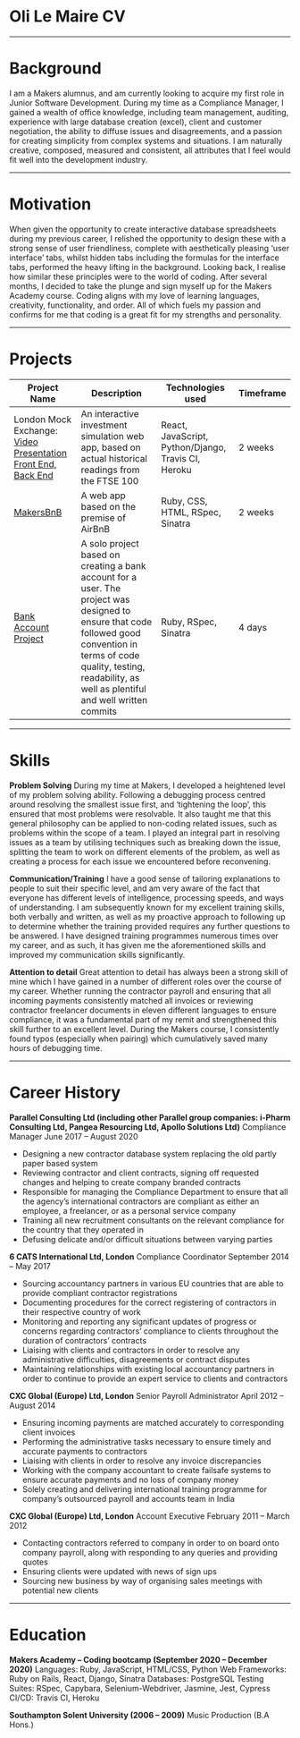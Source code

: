 # Oli Le Maire CV #
_______________________________________________________________

# Background

I am a Makers alumnus, and am currently looking to acquire my first role in Junior Software Development. During my time as a Compliance Manager, I gained a wealth of office knowledge, including team management, auditing, experience with large database creation (excel), client and customer negotiation, the ability to diffuse issues and disagreements, and a passion for creating simplicity from complex systems and situations. I am naturally creative, composed, measured and consistent, all attributes that I feel would fit well into the development industry.

_______________________________________________________________
# Motivation

When given the opportunity to create interactive database spreadsheets during my previous career, I relished the opportunity to design these with a strong sense of user friendliness, complete with aesthetically pleasing ‘user interface’ tabs, whilst hidden tabs including the formulas for the interface tabs, performed the heavy lifting in the background. Looking back, I realise how similar these principles were to the world of coding. After several months, I decided to take the plunge and sign myself up for the Makers Academy course. Coding aligns with my love of learning languages, creativity, functionality, and order. All of which fuels my passion and confirms for me that coding is a great fit for my strengths and personality.  
_______________________________________________________________
# Projects


| Project Name | Description | Technologies used | Timeframe |
| ------------ | ----------- | ----------------- | --------- |
| London Mock Exchange: [Video Presentation](https://www.youtube.com/watch?v=cOixbsYbarc&feature=youtu.be) [Front End,](https://github.com/Oli-Le-Maire/london-mock-exchange-frontend) [Back End](https://github.com/Oli-Le-Maire/london-mock-exchange-backend) | An interactive investment simulation web app, based on actual historical readings from the FTSE 100 | React, JavaScript, Python/Django, Travis CI, Heroku | 2 weeks |
| [MakersBnB](https://github.com/Oli-Le-Maire/makersbnb/tree/main/makersbnb) | A web app based on the premise of AirBnB | Ruby, CSS, HTML, RSpec, Sinatra | 2 weeks |
| [Bank Account Project](https://github.com/Oli-Le-Maire/bank-challenge) | A solo project based on creating a bank account for a user. The project was designed to ensure that code followed good convention in terms of code quality, testing, readability, as well as plentiful and well written commits | Ruby, RSpec, Sinatra | 4 days |


_______________________________________________________________
# Skills

**Problem Solving**
During my time at Makers, I developed a heightened level of my problem solving ability. Following a debugging process centred around resolving the smallest issue first, and ‘tightening the loop’, this ensured that most problems were resolvable. It also taught me that this general philosophy can be applied to non-coding related issues, such as problems within the scope of a team. I played an integral part in resolving issues as a team by utilising techniques such as breaking down the issue, splitting the team to work on different elements of the problem, as well as creating a process for each issue we encountered before reconvening.

**Communication/Training**
I have a good sense of tailoring explanations to people to suit their specific level, and am very aware of the fact that everyone has different levels of intelligence, processing speeds, and ways of understanding. I am subsequently known for my excellent training skills, both verbally and written, as well as my proactive approach to following up to determine whether the training provided requires any further questions to be answered. I have designed training programmes numerous times over my career, and as such, it has given me the aforementioned skills and improved my communication skills significantly.

**Attention to detail**
Great attention to detail has always been a strong skill of mine which I have gained in a number of different roles over the course of my career. Whether running the contractor payroll and ensuring that all incoming payments consistently matched all invoices or reviewing contractor freelancer documents in eleven different languages to ensure compliance, it was a fundamental part of my remit and strengthened this skill further to an excellent level. During the Makers course, I consistently found typos (especially when pairing) which cumulatively saved many hours of debugging time.



_______________________________________________________________
# Career History

**Parallel Consulting Ltd (including other Parallel group companies: i-Pharm Consulting Ltd, Pangea Resourcing Ltd, Apollo Solutions Ltd)**
Compliance Manager
June 2017 – August 2020

- Designing a new contractor database system replacing the old partly paper based system
- Reviewing contractor and client contracts, signing off requested changes and helping to create company branded contracts
- Responsible for managing the Compliance Department to ensure that all the agency’s international contractors are compliant as either an employee, a freelancer, or as a personal service company
- Training all new recruitment consultants on the relevant compliance for the country that they operated in
- Defusing delicate and/or difficult situations between varying parties


**6 CATS International Ltd, London**
Compliance Coordinator
September 2014 – May 2017

- Sourcing accountancy partners in various EU countries that are able to provide compliant contractor registrations
- Documenting procedures for the correct registering of contractors in their respective country of work
- Monitoring and reporting any significant updates of progress or concerns regarding contractors’ compliance to clients throughout the duration of contractors’ contracts
- Liaising with clients and contractors in order to resolve any administrative difficulties, disagreements or contract disputes
- Maintaining relationships with existing local accountancy partners in order to continue to provide an expert service to clients and contractors


**CXC Global (Europe) Ltd, London**
Senior Payroll Administrator
April 2012 – August 2014

- Ensuring incoming payments are matched accurately to corresponding client invoices
- Performing the administrative tasks necessary to ensure timely and accurate payments to contractors
- Liaising with clients in order to resolve any invoice discrepancies
- Working with the company accountant to create failsafe systems to ensure accurate payments and no loss of company money
- Solely creating and delivering international training programme for company’s outsourced payroll and accounts team in India


**CXC Global (Europe) Ltd, London**
Account Executive
February 2011 – March 2012

- Contacting contractors referred to company in order to on board onto company payroll, along with responding to any queries and providing quotes
- Ensuring clients were updated with news of sign ups
- Sourcing new business by way of organising sales meetings with potential new clients


_______________________________________________________________
# Education

**Makers Academy – Coding bootcamp (September 2020 – December 2020)**
Languages: Ruby, JavaScript, HTML/CSS, Python
Web Frameworks: Ruby on Rails, React, Django, Sinatra
Databases: PostgreSQL
Testing Suites: RSpec, Capybara, Selenium-Webdriver, Jasmine, Jest, Cypress
CI/CD: Travis CI, Heroku

**Southampton Solent University (2006 – 2009)**
Music Production (B.A Hons.)
